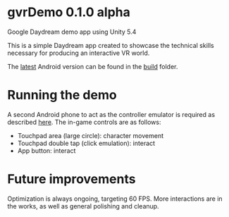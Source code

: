# gvrDemo 0.1.0 alpha
Google Daydream demo app using Unity 5.4

This is a simple Daydream app created to showcase the technical skills necessary for producing an interactive VR world.

The [latest](https://github.com/jdknox/vrDemo/blob/develop/build/jeff_knox_vr_demo.apk) Android version can be found in the [build](https://github.com/jdknox/vrDemo/tree/develop/build) folder.


# Running the demo
A second Android phone to act as the controller emulator is required as described [here](https://developers.google.com/vr/concepts/controller-emulator).
The in-game controls are as follows:
* Touchpad area (large circle): character movement
* Touchpad double tap (click emulation): interact
* App button: interact

# Future improvements
Optimization is always ongoing, targeting 60 FPS.  More interactions are in the works, as well as general polishing and cleanup.
